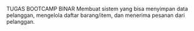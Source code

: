 TUGAS BOOTCAMP BINAR
Membuat sistem yang bisa menyimpan data pelanggan, 
mengelola daftar barang/item, dan menerima pesanan dari pelanggan.
